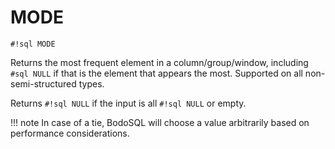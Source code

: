 # MODE

`#!sql MODE`

Returns the most frequent element in a column/group/window, including `#sql NULL` if that
is the element that appears the most. Supported on all non-semi-structured types.

Returns `#!sql NULL` if the input is all `#!sql NULL` or empty.

!!! note
In case of a tie, BodoSQL will choose a value arbitrarily based on performance considerations.
